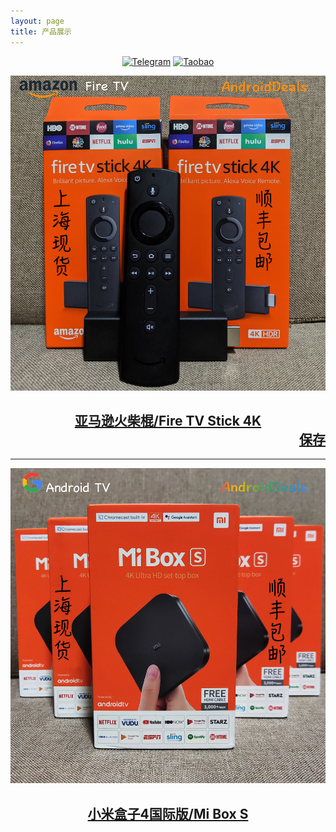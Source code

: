 ```yaml
---
layout: page
title: 产品展示
---
```


<div align="center">
   <a href="https://t.me/joinchat/HAPwwxAESAEfq3HGzYo73A/"><img src="https://img.shields.io/badge/%E6%88%91%E7%9A%84%E7%94%B5%E6%8A%A5%E7%BE%A4-success?logo=telegram" alt="Telegram"></a>
   <a href="https://shop108859308.taobao.com/"><img src="https://img.shields.io/badge/%E6%88%91%E7%9A%84%E6%B7%98%E5%AE%9D%E5%BA%97%E9%93%BA-AndroidDeals-orange" alt="Taobao"></a>
</div>



![](https://raw.githubusercontent.com/AndroidDeals/AndroidDeals.github.io/master/Screenshots/firetv.jpg)
## <center><a href="https://item.taobao.com/item.htm?id=586454403742">亚马逊火柴棍/Fire TV Stick 4K</a></center> <div align="right"><a href="#">保存</a></div>

<HR>

![](https://raw.githubusercontent.com/AndroidDeals/AndroidDeals.github.io/master/Screenshots/miboxs.jpg)
## <center><a href="https://item.taobao.com/item.htm?spm=a1z10.1-c.w4004-5759726203.4.62af362fzXlGmR&id=583319630797">小米盒子4国际版/Mi Box S</a></center>


